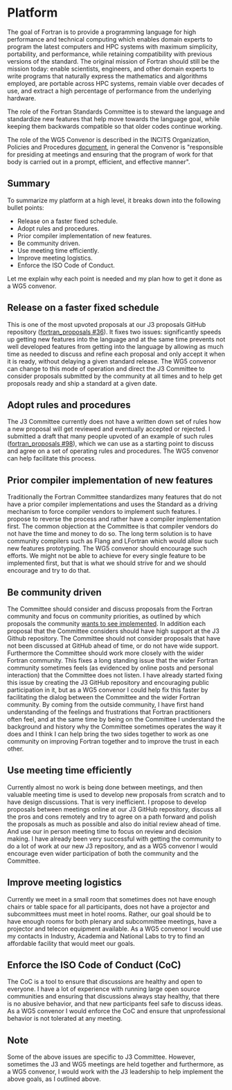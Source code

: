 # Platform

The goal of Fortran is to provide a programming language for high performance
and technical computing which enables domain experts to program the latest
computers and HPC systems with maximum simplicity, portability, and performance,
while retaining compatibility with previous versions of the standard. The
original mission of Fortran should still be the mission today: enable
scientists, engineers, and other domain experts to write programs that naturally
express the mathematics and algorithms employed, are portable across HPC
systems, remain viable over decades of use, and extract a high percentage of
performance from the underlying hardware.

The role of the Fortran Standards Committee is to steward the language and
standardize new features that help move towards the language goal, while keeping
them backwards compatible so that older codes continue working.

The role of the WG5 Convenor is described in the INCITS Organization, Policies
and Procedures [document](http://www.incits.org/standards-information/policies),
in general the Convenor is "responsible for presiding at meetings and ensuring
that the program of work for that body is carried out in a prompt, efficient,
and effective manner".

## Summary

To summarize my platform at a high level, it breaks down into the following
bullet points:

* Release on a faster fixed schedule.
* Adopt rules and procedures.
* Prior compiler implementation of new features.
* Be community driven.
* Use meeting time efficiently.
* Improve meeting logistics.
* Enforce the ISO Code of Conduct.

Let me explain why each point is needed and my plan how to get it done as a WG5
convenor.

## Release on a faster fixed schedule

This is one of the most upvoted proposals at
our J3 proposals GitHub repository
([fortran_proposals #36](https://github.com/j3-fortran/fortran_proposals/issues/36)).
It
fixes two issues: significantly speeds up getting new features into the language
and at the same time prevents not well developed features from getting into the
language by allowing as much time as needed to discuss and refine each proposal
and only accept it when it is ready, without delaying a given standard release.
The WG5 convenor can change to this mode of operation and direct the J3
Committee to consider proposals submitted by the community at all times and to
help get proposals ready and ship a standard at a given date.

## Adopt rules and procedures

The J3 Committee currently does not have a written down set of rules how a new
proposal will get reviewed and eventually accepted or rejected. I submitted a
draft that many people upvoted of an example of such rules
([fortran_proposals #98](https://github.com/j3-fortran/fortran_proposals/issues/98)),
which we can use as a starting point to discuss and agree on a set of
operating rules and procedures. The WG5 convenor can help facilitate this
process.

## Prior compiler implementation of new features

Traditionally the Fortran Committee standardizes many features that do not have
a prior compiler implementations and uses the Standard as a driving mechanism to
force compiler vendors to implement such features. I propose to reverse the
process and rather have a compiler implementation first. The common objection at
the Committee is that compiler vendors do not have the time and money to do so.
The long term solution is to have community compilers such as Flang and LFortran
which would allow such new features prototyping. The WG5 convenor should
encourage such efforts. We might not be able to achieve for every single feature
to be implemented first, but that is what we should strive for and we should
encourage and try to do that.

## Be community driven

The Committee should consider and discuss proposals from the Fortran community
and focus on community priorities, as outlined by which proposals the community
[wants to see implemented](https://github.com/j3-fortran/fortran_proposals/issues?q=is\%3Aissue+is\%3Aopen+sort\%3Areactions-\%2B1-desc).
In addition each proposal that the Committee considers should have high support
at the J3 Github repository. The Committee should not consider proposals that
have not been discussed at GitHub ahead of time, or do not have wide support.
Furthermore the Committee should work more closely with the wider Fortran
community. This fixes a long standing issue that the wider Fortran community
sometimes feels (as evidenced by online posts and personal interaction) that the
Committee does not listen. I have already started fixing this issue by creating
the J3 GitHub repository and encouraging public participation in it, but as a
WG5 convenor I could help fix this faster by facilitating the dialog between the
Committee and the wider Fortran community. By coming from the outside community,
I have first hand understanding of the feelings and frustrations that Fortran
practitioners often feel, and at the same time by being on the Committee I
understand the background and history why the Committee sometimes operates the
way it does and I think I can help bring the two sides together to work as one
community on improving Fortran together and to improve the trust in each other.

## Use meeting time efficiently

Currently almost no work is being done between meetings, and then valuable
meeting time is used to develop new proposals from scratch and to have design
discussions. That is very inefficient. I propose to develop proposals between
meetings online at our J3 GitHub repository, discuss all the pros and cons
remotely and try to agree on a path forward and polish the proposals as much as
possible and also do initial review ahead of time. And use our in person meeting
time to focus on review and decision making. I have already been very successful
with getting the community to do a lot of work at our new J3 repository, and as
a WG5 convenor I would encourage even wider participation of both the community
and the Committee.

## Improve meeting logistics

Currently we meet in a small room that sometimes does not have enough chairs or
table space for all participants, does not have a projector and subcommittees
must meet in hotel rooms. Rather, our goal should be to have enough rooms for
both plenary and subcommittee meetings, have a projector and telecon equipment
available. As a WG5 convenor I would use my contacts in Industry, Academia and
National Labs to try to find an affordable facility that would meet our goals.

## Enforce the ISO Code of Conduct (CoC)

The CoC is a tool to ensure that discussions are healthy and open to everyone. I
have a lot of experience with running large open source communities and ensuring
that discussions always stay healthy, that there is no abusive behavior, and
that new participants feel safe to discuss ideas. As a WG5 convenor I would
enforce the CoC and ensure that unprofessional behavior is not tolerated at any
meeting.

## Note

Some of the above issues are specific to J3 Committee. However, sometimes the J3
and WG5 meetings are held together and furthermore, as a WG5 convenor, I would
work with the J3 leadership to help implement the above goals, as I outlined
above.
